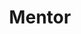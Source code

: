 ---
name: "Vincent Pradeilles"
workshop_topic: ""
title: "Mentor"
bio: "Vincent works at PhotoRoom and contributes to building great apps. He also enjoys sharing about Swift and iOS on his YouTube channel."
status: "live"
year: "2023"
website: "https://www.swiftwithvincent.com"
twitter: "v_pradeilles"
linkedin: "https://www.linkedin.com/in/vincentpradeilles/"
image: "assets/images/speakers/speaker-vincent-2023.png"
---